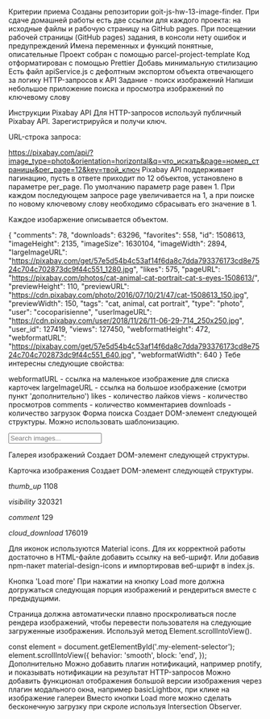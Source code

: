 Критерии приема
Созданы репозитории goit-js-hw-13-image-finder.
При сдаче домашней работы есть две ссылки для каждого проекта: на исходные файлы и рабочую страницу на GitHub pages.
При посещении рабочей страницы (GitHub pages) задания, в консоли нету ошибок и предупреждений
Имена переменных и функций понятные, описательные
Проект собран с помощью parcel-project-template
Код отформатирован с помощью Prettier
Добавь минимальную стилизацию
Есть файл apiService.js с дефолтным экспортом объекта отвечающего за логику HTTP-запросов к API
Задание - поиск изображений
Напиши небольшое приложение поиска и просмотра изображений по ключевому слову

Инструкции Pixabay API
Для HTTP-запросов используй публичный Pixabay API. Зарегистрируйся и получи ключ.

URL-строка запроса:

https://pixabay.com/api/?image_type=photo&orientation=horizontal&q=что_искать&page=номер_страницы&per_page=12&key=твой_ключ
Pixabay API поддерживает пагинацию, пусть в ответе приходит по 12 объектов, установлено в параметре per_page. По умолчанию параметр page равен 1. При каждом последующем запросе page увеличивается на 1, а при поиске по новому ключевому слову необходимо сбрасывать его значение в 1.

Каждое изобаржение описывается объектом.

{
  "comments": 78,
  "downloads": 63296,
  "favorites": 558,
  "id": 1508613,
  "imageHeight": 2135,
  "imageSize": 1630104,
  "imageWidth": 2894,
  "largeImageURL": "https://pixabay.com/get/57e5d54b4c53af14f6da8c7dda793376173cd8e7524c704c702873dc9f44c551_1280.jpg",
  "likes": 575,
  "pageURL": "https://pixabay.com/photos/cat-animal-cat-portrait-cat-s-eyes-1508613/",
  "previewHeight": 110,
  "previewURL": "https://cdn.pixabay.com/photo/2016/07/10/21/47/cat-1508613_150.jpg",
  "previewWidth": 150,
  "tags": "cat, animal, cat portrait",
  "type": "photo",
  "user": "cocoparisienne",
  "userImageURL": "https://cdn.pixabay.com/user/2018/11/26/11-06-29-714_250x250.jpg",
  "user_id": 127419,
  "views": 127450,
  "webformatHeight": 472,
  "webformatURL": "https://pixabay.com/get/57e5d54b4c53af14f6da8c7dda793376173cd8e7524c704c702873dc9f44c551_640.jpg",
  "webformatWidth": 640
}
Тебе интересны следующие свойства:

webformatURL - ссылка на маленькое изображение для списка карточек
largeImageURL - ссылка на большое изображение (смотри пункт 'дополнительно')
likes - количество лайков
views - количество просмотров
comments - количество комментариев
downloads - количество загрузок
Форма поиска
Создает DOM-элемент следующей структуры. Можно использовать шаблонизацию.

<form class="search-form" id="search-form">
  <input
    type="text"
    name="query"
    autocomplete="off"
    placeholder="Search images..."
  />
</form>
Галерея изображений
Создает DOM-элемент следующей структуры.

<ul class="gallery">
  <!-- Список <li> с карточками изображений -->
</ul>
Карточка изображения
Создает DOM-элемент следующей структуры.

<div class="photo-card">
  <img src="" alt="" />

  <div class="stats">
    <p class="stats-item">
      <i class="material-icons">thumb_up</i>
      1108
    </p>
    <p class="stats-item">
      <i class="material-icons">visibility</i>
      320321
    </p>
    <p class="stats-item">
      <i class="material-icons">comment</i>
      129
    </p>
    <p class="stats-item">
      <i class="material-icons">cloud_download</i>
      176019
    </p>
  </div>
</div>
Для иконок используются Material icons. Для их корректной работы достаточно в HTML-файле добавить ссылку на веб-шрифт.

<link
  href="https://fonts.googleapis.com/icon?family=Material+Icons"
  rel="stylesheet"
/>
Или добавив npm-пакет material-design-icons и импортировав веб-шрифт в index.js.

Кнопка 'Load more'
При нажатии на кнопку Load more должна догружаться следующая порция изображений и рендериться вместе с предыдущими.

Страница должна автоматически плавно проскроливаться после рендера изображений, чтобы перевести пользователя на следующие загруженные изображения. Используй метод Element.scrollIntoView().

const element = document.getElementById('.my-element-selector');
element.scrollIntoView({
  behavior: 'smooth',
  block: 'end',
});
Дополнительно
Можно добавить плагин нотификаций, например pnotify, и показывать нотификации на результат HTTP-запросов
Можно добавить функционал отображения большой версии изображения через плагин модального окна, например basicLightbox, при клике на изображение галереи
Вместо кнопки Load more можно сделать бесконечную загрузку при скроле используя Intersection Observer.
